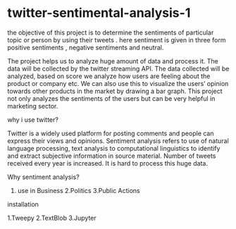 # twitter-sentimental-analysis-1
the objective of this project is to determine the sentiments of particular topic or person by using their tweets . here sentiment is given in three form positive sentiments , negative sentiments and neutral.

The project helps us to analyze huge amount of data and process it. The data will be collected by the twitter streaming API. The data collected will be analyzed, based on score we analyze how users are feeling about the product or company etc. We can also use this to visualize the users’ opinion towards other products in the market by drawing a bar graph. This project not only analyzes the sentiments of the users but can be very helpful in marketing sector.

why i use twitter?

Twitter is a widely used platform for posting comments and people can express their views and opinions. Sentiment analysis refers to use of natural language processing, text analysis to computational linguistics to identify and extract subjective information in source material. Number of tweets received every year is increased. It is hard to process this huge data.

Why sentiment analysis?

1. use in Business
2.Politics
3.Public Actions

installation

1.Tweepy
2.TextBlob
3.Jupyter
